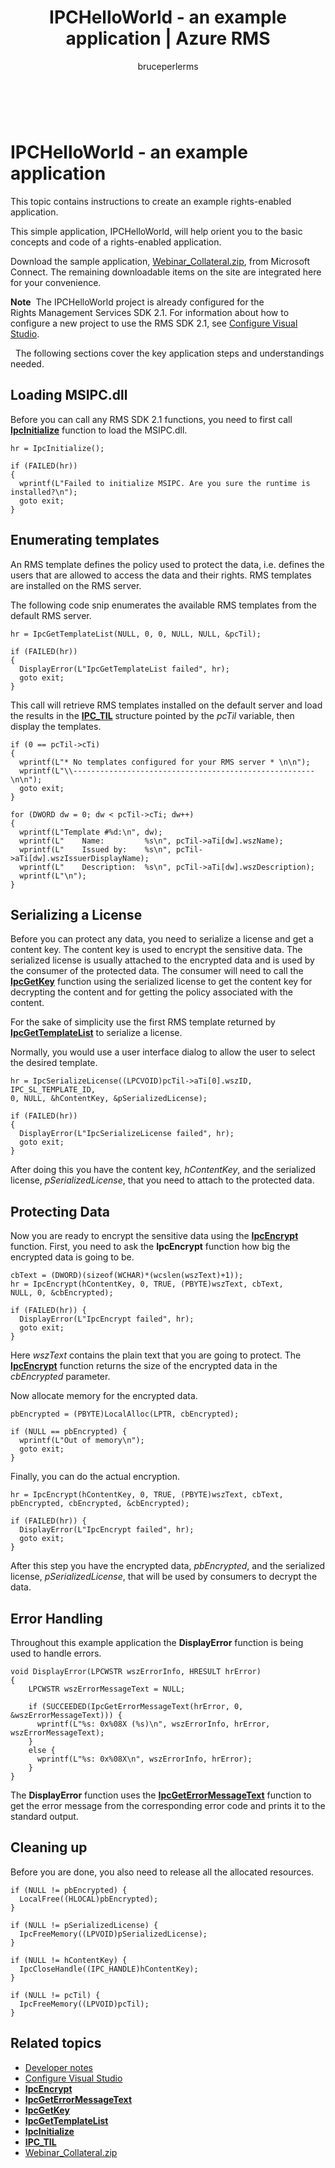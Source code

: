 ﻿---
# required metadata

title: IPCHelloWorld - an example application | Azure RMS
description: This topic contains instructions to create an example rights-enabled application.
keywords:
author: bruceperlerms
manager: mbaldwin
ms.date: 04/28/2016
ms.topic: article
ms.prod: azure
ms.service: rights-management
ms.technology: techgroup-identity
ms.assetid: ec4661b0-e2d6-49f4-b819-ef624271ccc1

# optional metadata

#ROBOTS:
audience: developer
#ms.devlang:
ms.reviewer: shubhamp
ms.suite: ems
#ms.tgt_pltfrm:
#ms.custom:

---

﻿
# IPCHelloWorld - an example application

This topic contains instructions to create an example rights-enabled application.

This simple application, IPCHelloWorld, will help orient you to the basic concepts and code of a rights-enabled application.

Download the sample application, [Webinar\_Collateral.zip](https://connect.microsoft.com/site1170/Downloads/DownloadDetails.aspx?DownloadID=42440), from Microsoft Connect. The remaining downloadable items on the site are integrated here for your convenience.

**Note**  The IPCHelloWorld project is already configured for the Rights Management Services SDK 2.1. For information about how to configure a new project to use the RMS SDK 2.1, see [Configure Visual Studio](how-to-configure-a-visual-studio-project-to-use-the-ad-rms-sdk-2-0.md).

 
The following sections cover the key application steps and understandings needed.

## Loading MSIPC.dll

Before you can call any RMS SDK 2.1 functions, you need to first call [**IpcInitialize**](/rights-management/sdk/2.1/api/win/functions#msipc_ipcinitialize) function to load the MSIPC.dll.



    hr = IpcInitialize();

    if (FAILED(hr))
    {
      wprintf(L"Failed to initialize MSIPC. Are you sure the runtime is installed?\n");
      goto exit;
    }



## Enumerating templates

An RMS template defines the policy used to protect the data, i.e. defines the users that are allowed to access the data and their rights. RMS templates are installed on the RMS server.

The following code snip enumerates the available RMS templates from the default RMS server.



    hr = IpcGetTemplateList(NULL, 0, 0, NULL, NULL, &pcTil);

    if (FAILED(hr))
    {
      DisplayError(L"IpcGetTemplateList failed", hr);
      goto exit;
    }



This call will retrieve RMS templates installed on the default server and load the results in the [**IPC\_TIL**](/rights-management/sdk/2.1/api/win/functions#msipc_ipcinitialize) structure pointed by the *pcTil* variable, then display the templates.



    if (0 == pcTil->cTi)
    {
      wprintf(L"* No templates configured for your RMS server * \n\n");
      wprintf(L"\\------------------------------------------------------\n\n");
      goto exit;
    }

    for (DWORD dw = 0; dw < pcTil->cTi; dw++)
    {
      wprintf(L"Template #%d:\n", dw);
      wprintf(L"    Name:         %s\n", pcTil->aTi[dw].wszName);
      wprintf(L"    Issued by:    %s\n", pcTil->aTi[dw].wszIssuerDisplayName);
      wprintf(L"    Description:  %s\n", pcTil->aTi[dw].wszDescription);
      wprintf(L"\n");
    }



## Serializing a License

Before you can protect any data, you need to serialize a license and get a content key. The content key is used to encrypt the sensitive data. The serialized license is usually attached to the encrypted data and is used by the consumer of the protected data. The consumer will need to call the [**IpcGetKey**](/rights-management/sdk/2.1/api/win/functions#msipc_ipcgetkey) function using the serialized license to get the content key for decrypting the content and for getting the policy associated with the content.

For the sake of simplicity use the first RMS template returned by [**IpcGetTemplateList**](/rights-management/sdk/2.1/api/win/functions#msipc_ipcgettemplatelist) to serialize a license.

Normally, you would use a user interface dialog to allow the user to select the desired template.



    hr = IpcSerializeLicense((LPCVOID)pcTil->aTi[0].wszID, IPC_SL_TEMPLATE_ID,
    0, NULL, &hContentKey, &pSerializedLicense);

    if (FAILED(hr))
    {
      DisplayError(L"IpcSerializeLicense failed", hr);
      goto exit;
    }



After doing this you have the content key, *hContentKey*, and the serialized license, *pSerializedLicense*, that you need to attach to the protected data.

## Protecting Data

Now you are ready to encrypt the sensitive data using the [**IpcEncrypt**](/rights-management/sdk/2.1/api/win/functions#msipc_ipcencrypt) function. First, you need to ask the **IpcEncrypt** function how big the encrypted data is going to be.



    cbText = (DWORD)(sizeof(WCHAR)*(wcslen(wszText)+1));
    hr = IpcEncrypt(hContentKey, 0, TRUE, (PBYTE)wszText, cbText,
    NULL, 0, &cbEncrypted);

    if (FAILED(hr)) {
      DisplayError(L"IpcEncrypt failed", hr);
      goto exit;
    }



Here *wszText* contains the plain text that you are going to protect. The [**IpcEncrypt**](/rights-management/sdk/2.1/api/win/functions#msipc_ipcencrypt) function returns the size of the encrypted data in the *cbEncrypted* parameter.

Now allocate memory for the encrypted data.



    pbEncrypted = (PBYTE)LocalAlloc(LPTR, cbEncrypted);

    if (NULL == pbEncrypted) {
      wprintf(L"Out of memory\n");
      goto exit;
    }


Finally, you can do the actual encryption.



    hr = IpcEncrypt(hContentKey, 0, TRUE, (PBYTE)wszText, cbText,
    pbEncrypted, cbEncrypted, &cbEncrypted);

    if (FAILED(hr)) {
      DisplayError(L"IpcEncrypt failed", hr);
      goto exit;
    }


After this step you have the encrypted data, *pbEncrypted*, and the serialized license, *pSerializedLicense*, that will be used by consumers to decrypt the data.

## Error Handling

Throughout this example application the **DisplayError** function is being used to handle errors.



    void DisplayError(LPCWSTR wszErrorInfo, HRESULT hrError)
    {
        LPCWSTR wszErrorMessageText = NULL;

        if (SUCCEEDED(IpcGetErrorMessageText(hrError, 0, &wszErrorMessageText))) {
          wprintf(L"%s: 0x%08X (%s)\n", wszErrorInfo, hrError, wszErrorMessageText);
        }
        else {
          wprintf(L"%s: 0x%08X\n", wszErrorInfo, hrError);
        }
    }   


The **DisplayError** function uses the [**IpcGetErrorMessageText**](/rights-management/sdk/2.1/api/win/functions#msipc_ipcgeterrormessagetext) function to get the error message from the corresponding error code and prints it to the standard output.

## Cleaning up

Before you are done, you also need to release all the allocated resources.



    if (NULL != pbEncrypted) {
      LocalFree((HLOCAL)pbEncrypted);
    }

    if (NULL != pSerializedLicense) {
      IpcFreeMemory((LPVOID)pSerializedLicense);
    }

    if (NULL != hContentKey) {
      IpcCloseHandle((IPC_HANDLE)hContentKey);
    }

    if (NULL != pcTil) {
      IpcFreeMemory((LPVOID)pcTil);
    }


## Related topics

* [Developer notes](developer-notes.md)
* [Configure Visual Studio](how-to-configure-a-visual-studio-project-to-use-the-ad-rms-sdk-2-0.md)
* [**IpcEncrypt**](/rights-management/sdk/2.1/api/win/functions#msipc_ipcencrypt)
* [**IpcGetErrorMessageText**](/rights-management/sdk/2.1/api/win/functions#msipc_ipcgeterrormessagetext)
* [**IpcGetKey**](/rights-management/sdk/2.1/api/win/functions#msipc_ipcgetkey)
* [**IpcGetTemplateList**](/rights-management/sdk/2.1/api/win/functions#msipc_ipcgettemplatelist)
* [**IpcInitialize**](/rights-management/sdk/2.1/api/win/functions#msipc_ipcinitialize)
* [**IPC\_TIL**](/rights-management/sdk/2.1/api/win/functions#msipc_ipcinitialize)
* [Webinar\_Collateral.zip](https://connect.microsoft.com/site1170/Downloads/DownloadDetails.aspx?DownloadID=42440)
 

 
